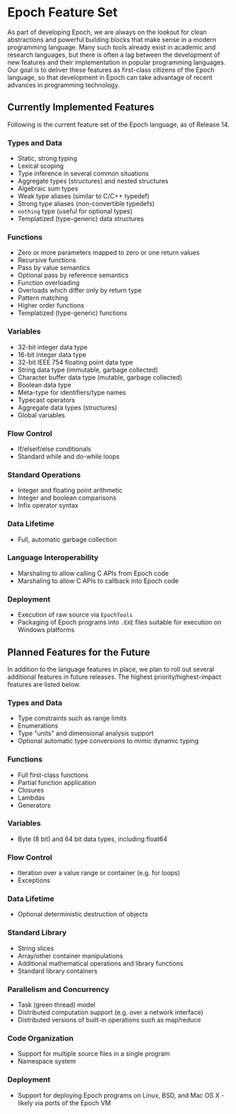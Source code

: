 # Epoch Feature Set #
As part of developing Epoch, we are always on the lookout for clean abstractions and powerful building blocks that make sense in a modern programming language. Many such tools already exist in academic and research languages, but there is often a lag between the development of new features and their implementation in popular programming languages. Our goal is to deliver these features as first-class citizens of the Epoch language, so that development in Epoch can take advantage of recent advances in programming technology.


## Currently Implemented Features ##
Following is the current feature set of the Epoch language, as of Release 14.

### Types and Data ###
  * Static, strong typing
  * Lexical scoping
  * Type inference in several common situations
  * Aggregate types (structures) and nested structures
  * Algebraic sum types
  * Weak type aliases (similar to C/C++ typedef)
  * Strong type aliases (non-convertible typedefs)
  * `nothing` type (useful for optional types)
  * Templatized (type-generic) data structures

### Functions ###
  * Zero or more parameters mapped to zero or one return values
  * Recursive functions
  * Pass by value semantics
  * Optional pass by reference semantics
  * Function overloading
  * Overloads which differ only by return type
  * Pattern matching
  * Higher order functions
  * Templatized (type-generic) functions


### Variables ###
  * 32-bit integer data type
  * 16-bit integer data type
  * 32-bit IEEE 754 floating point data type
  * String data type (immutable, garbage collected)
  * Character buffer data type (mutable, garbage collected)
  * Boolean data type
  * Meta-type for identifiers/type names
  * Typecast operators
  * Aggregate data types (structures)
  * Global variables


### Flow Control ###
  * If/elseif/else conditionals
  * Standard while and do-while loops


### Standard Operations ###
  * Integer and floating point arithmetic
  * Integer and boolean comparisons
  * Infix operator syntax


### Data Lifetime ###
  * Full, automatic garbage collection


### Language Interoperability ###
  * Marshaling to allow calling C APIs from Epoch code
  * Marshaling to allow C APIs to callback into Epoch code


### Deployment ###
  * Execution of raw source via `EpochTools`
  * Packaging of Epoch programs into `.EXE` files suitable for execution on Windows platforms


## Planned Features for the Future ##
In addition to the language features in place, we plan to roll out several additional features in future releases. The highest priority/highest-impact features are listed below.

### Types and Data ###
  * Type constraints such as range limits
  * Enumerations
  * Type "units" and dimensional analysis support
  * Optional automatic type conversions to mimic dynamic typing

### Functions ###
  * Full first-class functions
  * Partial function application
  * Closures
  * Lambdas
  * Generators

### Variables ###
  * Byte (8 bit) and 64 bit data types, including float64

### Flow Control ###
  * Iteration over a value range or container (e.g. for loops)
  * Exceptions

### Data Lifetime ###
  * Optional deterministic destruction of objects

### Standard Library ###
  * String slices
  * Array/other container manipulations
  * Additional mathematical operations and library functions
  * Standard library containers

### Parallelism and Concurrency ###
  * Task (green thread) model
  * Distributed computation support (e.g. over a network interface)
  * Distributed versions of built-in operations such as map/reduce

### Code Organization ###
  * Support for multiple source files in a single program
  * Namespace system

### Deployment ###
  * Support for deploying Epoch programs on Linux, BSD, and Mac OS X - likely via ports of the Epoch VM